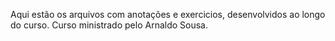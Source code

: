 Aqui estão os arquivos com anotações e exercicios, desenvolvidos ao longo do curso.
Curso ministrado pelo Arnaldo Sousa.
